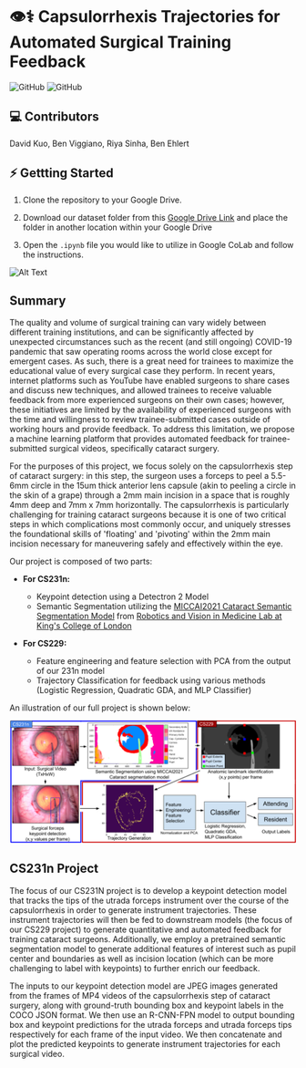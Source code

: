 # 👁⚕️ Capsulorrhexis Trajectories for Automated Surgical Training Feedback 

![GitHub](https://img.shields.io/badge/CS231n-Final%20Project-red) ![GitHub](https://img.shields.io/badge/CS229-Final%20Project-red)

## 💻 Contributors 
David Kuo, Ben Viggiano, Riya Sinha, Ben Ehlert

## ⚡️ Gettting Started 
1) Clone the repository to your Google Drive.<br>  

2) Download our dataset folder from this [Google Drive Link](https://drive.google.com/drive/folders/1QUk7AXNivhF9SRqwJA2lCihnp-nO8Juh?usp=sharing) and place the folder in another location within your Google Drive

3) Open the `.ipynb` file you would like to utilize in Google CoLab and follow the instructions.

![Alt Text](https://github.com/davidekuo/rhexis-trajectory/blob/main/rhexis_trajectory_output.gif)

## Summary
The quality and volume of surgical training can vary widely between different training institutions, and can be significantly affected by unexpected circumstances such as the recent (and still ongoing) COVID-19 pandemic that saw operating rooms across the world close except for emergent cases. As such, there is a great need for trainees to maximize the educational value of every surgical case they perform. In recent years, internet platforms such as YouTube have enabled surgeons to share cases and discuss new techniques, and allowed trainees to receive valuable feedback from more experienced surgeons on their own cases; however, these initiatives are limited by the availability of experienced surgeons with the time and willingness to review trainee-submitted cases outside of working hours and provide feedback. To address this limitation, we propose a machine learning platform that provides automated feedback for trainee-submitted surgical videos, specifically cataract surgery. 

For the purposes of this project, we focus solely on the capsulorrhexis step of cataract surgery: in this step, the surgeon uses a forceps to peel a 5.5-6mm circle in the 15um thick anterior lens capsule (akin to peeling a circle in the skin of a grape) through a 2mm main incision in a space that is roughly 4mm deep and 7mm x 7mm horizontally. The capsulorrhexis is particularly challenging for training cataract surgeons because it is one of two critical steps in which complications most commonly occur, and uniquely stresses the foundational skills of 'floating' and 'pivoting' within the 2mm main incision necessary for maneuvering safely and effectively within the eye.


Our project is composed of two parts:
* **For CS231n:** 
  * Keypoint detection using a Detectron 2 Model
  * Semantic Segmentation utilizing the [MICCAI2021 Cataract Semantic Segmentation Model](https://github.com/RViMLab/MICCAI2021_Cataract_semantic_segmentation) from [Robotics and Vision in Medicine Lab at King's College of London](https://rvim.online/)

* **For CS229:** 
  * Feature engineering and feature selection with PCA from the output of our 231n model
  * Trajectory Classification for feedback using various methods (Logistic Regression, Quadratic GDA, and MLP Classifier)



An illustration of our full project is shown below:

![alt text](https://github.com/davidekuo/rhexis-trajectory/blob/main/ModelOverview.png)



## CS231n Project
The focus of our CS231N project is to develop a keypoint detection model that tracks the tips of the utrada forceps instrument over the course of the capsulorrhexis in order to generate instrument trajectories. These instrument trajectories will then be fed to downstream models (the focus of our CS229 project) to generate quantitative and automated feedback for training cataract surgeons. Additionally, we employ a pretrained semantic segmentation model to generate additional features of interest such as pupil center and boundaries as well as incision location (which can be more challenging to label with keypoints) to further enrich our feedback.

The inputs to our keypoint detection model are JPEG images generated from the frames of MP4 videos of the capsulorrhexis step of cataract surgery, along with ground-truth bounding box and keypoint labels in the COCO JSON format. We then use an R-CNN-FPN model to output bounding box and keypoint predictions for the utrada forceps and utrada forceps tips respectively for each frame of the input video. We then concatenate and plot the predicted keypoints to generate instrument trajectories for each surgical video.
